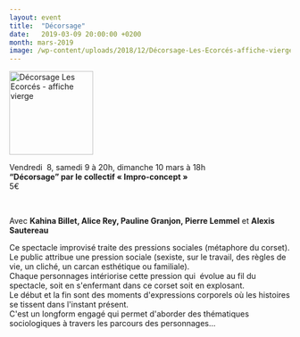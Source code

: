 ```yaml
---
layout: event
title:  "Décorsage"
date:   2019-03-09 20:00:00 +0200
month: mars-2019
image: /wp-content/uploads/2018/12/Décorsage-Les-Ecorcés-affiche-vierge.jpg
---
```

<img class=" size-thumbnail wp-image-5791 alignleft" src="http://localhost/wpagendarts/wp-content/uploads/2018/12/Décorsage-Les-Ecorcés-affiche-vierge.jpg?w=150" alt="Décorsage Les Ecorcés - affiche vierge" width="150" height="150" srcset="http://localhost/wpagendarts/wp-content/uploads/2018/12/Décorsage-Les-Ecorcés-affiche-vierge.jpg 600w, http://localhost/wpagendarts/wp-content/uploads/2018/12/Décorsage-Les-Ecorcés-affiche-vierge-300x300.jpg 300w, http://localhost/wpagendarts/wp-content/uploads/2018/12/Décorsage-Les-Ecorcés-affiche-vierge-150x150.jpg 150w" sizes="(max-width: 150px) 100vw, 150px" />

Vendredi  8, samedi 9 à 20h, dimanche 10 mars à 18h  
**“Décorsage” par le collectif « Impro-concept »**  
5€

&nbsp;

Avec **Kahina Billet, Alice Rey, Pauline Granjon, Pierre Lemmel** et **Alexis Sautereau**

<div>
  Ce spectacle improvisé traite des pressions sociales (métaphore du corset). Le public attribue une pression sociale (sexiste, sur le travail, des règles de vie, un cliché, un carcan esthétique ou familiale).
</div>

<div>
  Chaque personnages intériorise cette pression qui  évolue au fil du spectacle, soit en s'enfermant dans ce corset soit en explosant.
</div>

<div>
  Le début et la fin sont des moments d'expressions corporels où les histoires se tissent dans l'instant présent.
</div>

<div>
  C'est un longform engagé qui permet d'aborder des thématiques sociologiques à travers les parcours des personnages...
</div>